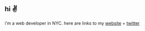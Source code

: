 ## hi ✌️ 
i'm a web developer in NYC. here are links to my [website](https://kristencabrera.com/) + [twitter](https://twitter.com/kris10cabrera)
